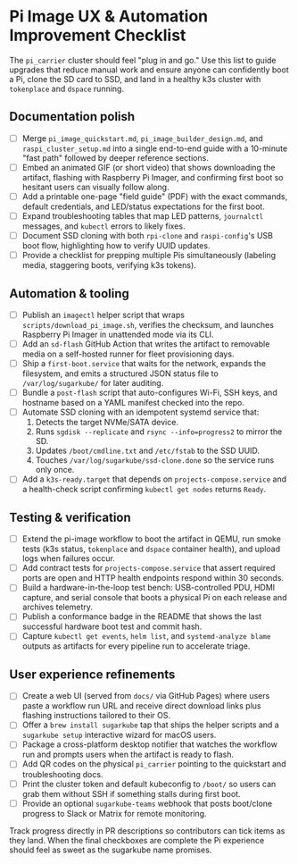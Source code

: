 # Pi Image UX & Automation Improvement Checklist

The `pi_carrier` cluster should feel "plug in and go." Use this list to guide
upgrades that reduce manual work and ensure anyone can confidently boot a Pi,
clone the SD card to SSD, and land in a healthy k3s cluster with `tokenplace`
and `dspace` running.

## Documentation polish
- [ ] Merge `pi_image_quickstart.md`, `pi_image_builder_design.md`, and
  `raspi_cluster_setup.md` into a single end-to-end guide with a 10-minute
  "fast path" followed by deeper reference sections.
- [ ] Embed an animated GIF (or short video) that shows downloading the artifact,
  flashing with Raspberry Pi Imager, and confirming first boot so hesitant users
  can visually follow along.
- [ ] Add a printable one-page "field guide" (PDF) with the exact commands,
  default credentials, and LED/status expectations for the first boot.
- [ ] Expand troubleshooting tables that map LED patterns, `journalctl`
  messages, and `kubectl` errors to likely fixes.
- [ ] Document SSD cloning with both `rpi-clone` and `raspi-config`'s USB boot
  flow, highlighting how to verify UUID updates.
- [ ] Provide a checklist for prepping multiple Pis simultaneously (labeling
  media, staggering boots, verifying k3s tokens).

## Automation & tooling
- [ ] Publish an `imagectl` helper script that wraps
  `scripts/download_pi_image.sh`, verifies the checksum, and launches Raspberry
  Pi Imager in unattended mode via its CLI.
- [ ] Add an `sd-flash` GitHub Action that writes the artifact to removable
  media on a self-hosted runner for fleet provisioning days.
- [ ] Ship a `first-boot.service` that waits for the network, expands the
  filesystem, and emits a structured JSON status file to `/var/log/sugarkube/`
  for later auditing.
- [ ] Bundle a `post-flash` script that auto-configures Wi-Fi, SSH keys, and
  hostname based on a YAML manifest checked into the repo.
- [ ] Automate SSD cloning with an idempotent systemd service that:
  1. Detects the target NVMe/SATA device.
  2. Runs `sgdisk --replicate` and `rsync --info=progress2` to mirror the SD.
  3. Updates `/boot/cmdline.txt` and `/etc/fstab` to the SSD UUID.
  4. Touches `/var/log/sugarkube/ssd-clone.done` so the service runs only once.
- [ ] Add a `k3s-ready.target` that depends on `projects-compose.service` and a
  health-check script confirming `kubectl get nodes` returns `Ready`.

## Testing & verification
- [ ] Extend the pi-image workflow to boot the artifact in QEMU, run smoke tests
  (k3s status, `tokenplace` and `dspace` container health), and upload logs when
  failures occur.
- [ ] Add contract tests for `projects-compose.service` that assert required
  ports are open and HTTP health endpoints respond within 30 seconds.
- [ ] Build a hardware-in-the-loop test bench: USB-controlled PDU, HDMI capture,
  and serial console that boots a physical Pi on each release and archives
  telemetry.
- [ ] Publish a conformance badge in the README that shows the last successful
  hardware boot test and commit hash.
- [ ] Capture `kubectl get events`, `helm list`, and `systemd-analyze blame`
  outputs as artifacts for every pipeline run to accelerate triage.

## User experience refinements
- [ ] Create a web UI (served from `docs/` via GitHub Pages) where users paste a
  workflow run URL and receive direct download links plus flashing instructions
  tailored to their OS.
- [ ] Offer a `brew install sugarkube` tap that ships the helper scripts and a
  `sugarkube setup` interactive wizard for macOS users.
- [ ] Package a cross-platform desktop notifier that watches the workflow run
  and prompts users when the artifact is ready to flash.
- [ ] Add QR codes on the physical `pi_carrier` pointing to the quickstart and
  troubleshooting docs.
- [ ] Print the cluster token and default kubeconfig to `/boot/` so users can
  grab them without SSH if something stalls during first boot.
- [ ] Provide an optional `sugarkube-teams` webhook that posts boot/clone
  progress to Slack or Matrix for remote monitoring.

Track progress directly in PR descriptions so contributors can tick items as
they land. When the final checkboxes are complete the Pi experience should feel
as sweet as the sugarkube name promises.
